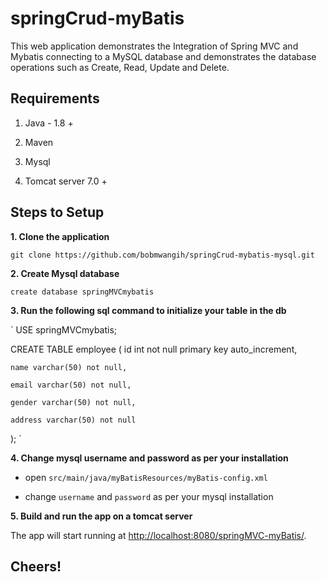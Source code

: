 # springCrud-myBatis
This web application demonstrates the Integration of Spring MVC and Mybatis connecting to a MySQL database and demonstrates the database operations such as Create, Read, Update and Delete.
## Requirements

1. Java - 1.8 +

2. Maven 

3. Mysql 

4. Tomcat server 7.0 +

## Steps to Setup

**1. Clone the application**

`git clone https://github.com/bobmwangih/springCrud-mybatis-mysql.git`

**2. Create Mysql database**

`create database springMVCmybatis`

**3. Run the following sql command to initialize your table in the db**

` USE springMVCmybatis;

CREATE TABLE employee (
	id int not null primary key auto_increment,
 
    name varchar(50) not null,
 
    email varchar(50) not null,
 
    gender varchar(50) not null,
  
    address varchar(50) not null
); `

**4. Change mysql username and password as per your installation**

+ open `src/main/java/myBatisResources/myBatis-config.xml`

+ change `username` and `password` as per your mysql installation

**5. Build and run the app on a tomcat server**

The app will start running at <http://localhost:8080/springMVC-myBatis/>.

## Cheers!

